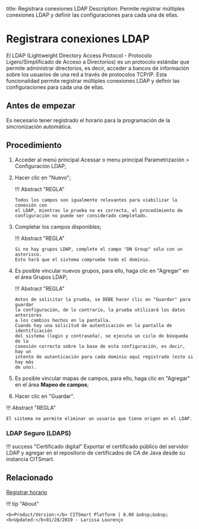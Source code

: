 title:  Registrara conexiones LDAP 
Description: Permite registrar múltiples conexiones LDAP y definir las configuraciones para cada una de ellas.

# Registrara conexiones LDAP
El LDAP (Lightweight Directory Access Protocol - Protocolo Ligero/Simplificado de Acceso a Directorios) es un protocolo estándar que permite administrar directorios, es decir, acceder a bancos de información sobre los usuarios de una red a través de protocolos TCP/IP.
Esta funcionalidad permite registrar múltiples conexiones LDAP y definir las configuraciones para cada una de ellas.

Antes de empezar
----------------

Es necesario tener registrado el horario para la programación de la
sincronización automática.

Procedimiento
-------------

1.  Acceder al menú principal Acessar o menu principal Parametrización \>
    Configuración LDAP;

2.  Hacer clic en "Nuevo";

    !!! Abstract "REGLA"

        Todos los campos son igualmente relevantes para viabilizar la conexión con
        el LDAP, mientras la prueba no es correcta, el procedimiento de
        configuración no puede ser considerado completado.

3.  Completar los campos disponibles;

    !!! Abstract "REGLA"

        Si no hay grupos LDAP, complete el campo "DN Group" sólo con un asterisco.
        Esto hará que el sistema compruebe todo el dominio.

4.  Es posible vincular nuevos grupos, para ello, haga clic en "Agregar" en el
    área Grupos LDAP;

    !!! Abstract "REGLA"

        Antes de solicitar la prueba, se DEBE hacer clic en "Guardar" para guardar
        la configuración, de lo contrario, la prueba utilizará los datos anteriores
        a los cambios hechos en la pantalla.
        Cuando hay una solicitud de autenticación en la pantalla de identificación
        del sistema (login y contraseña), se ejecuta un ciclo de búsqueda de la
        conexión correcta sobre la base de esta configuración, es decir, hay un
        intento de autenticación para cada dominio aquí registrado (esto si hay más
        de uno).


5.  Es posible vincular mapas de campos, para ello, haga clic en "Agregar" en el
    área **Mapeo de campos**;

6.  Hacer clic en "Guardar".

!!! Abstract "REGLA"

    El sistema no permite eliminar un usuario que tiene origen en el LDAP.
    
### LDAP Seguro (LDAPS)

!!! success "Certificado digital"
    Exportar el certificado público del servidor LDAP y agregar en el repositorio de certificados de CA de Java desde su instancia CITSmart.
    

Relacionado
-----------

[Registrar horario](/es-es/citsmart-platform-8/processes/event/configuration/register-time.html)

!!! tip "About"

    <b>Product/Version:</b> CITSmart Platform | 8.00 &nbsp;&nbsp;
    <b>Updated:</b>01/28/2019 - Larissa Lourenço
